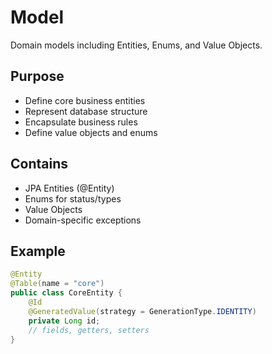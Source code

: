 # Model
Domain models including Entities, Enums, and Value Objects.

## Purpose
- Define core business entities
- Represent database structure
- Encapsulate business rules
- Define value objects and enums

## Contains
- JPA Entities (@Entity)
- Enums for status/types
- Value Objects
- Domain-specific exceptions

## Example
```java
@Entity
@Table(name = "core")
public class CoreEntity {
    @Id
    @GeneratedValue(strategy = GenerationType.IDENTITY)
    private Long id;
    // fields, getters, setters
}
```
